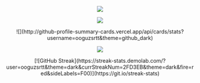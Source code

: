 <p align="center">
    <img src="https://skillicons.dev/icons?i=nodejs,express,php,laravel,mysql,html,css,bootstrap,js,jquery,py,fortran,arduino" />
</p>
<div align="center">
    
![](http://github-profile-summary-cards.vercel.app/api/cards/profile-details?username=ooguzsrtt&theme=github_dark)
</div>

<div align="center">
![](http://github-profile-summary-cards.vercel.app/api/cards/stats?username=ooguzsrtt&theme=github_dark)




![](http://github-profile-summary-cards.vercel.app/api/cards/productive-time?username=ooguzsrtt&theme=github_dark&utcOffset=8)

</div>

<div align="center">
[![GitHub Streak](https://streak-stats.demolab.com/?user=ooguzsrtt&theme=dark&currStreakNum=2FD3EB&theme=dark&fire=red&sideLabels=F00)](https://git.io/streak-stats)
</div>
